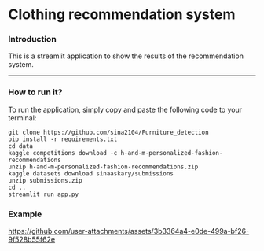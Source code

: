 # Clothing recommendation system


### Introduction
This is a streamlit application to show the results of the recommendation system.

---
### How to run it?
To run the application, simply copy and paste the following code to your terminal:
```shell
git clone https://github.com/sina2104/Furniture_detection
pip install -r requirements.txt
cd data
kaggle competitions download -c h-and-m-personalized-fashion-recommendations
unzip h-and-m-personalized-fashion-recommendations.zip
kaggle datasets download sinaaskary/submissions
unzip submissions.zip
cd ..
streamlit run app.py
```
### Example
https://github.com/user-attachments/assets/3b3364a4-e0de-499a-bf26-9f528b55f62e
